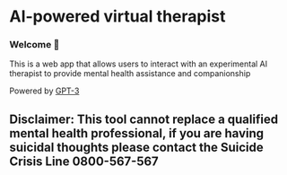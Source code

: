 # AI-powered virtual therapist 
### Welcome 👋
This is a web app that allows users to interact with an experimental AI therapist to provide mental health assistance and companionship

Powered by [GPT-3](https://openai.com/blog/gpt-3-apps/)

## Disclaimer: This tool cannot replace a qualified mental health professional, if you are having suicidal thoughts please contact the Suicide Crisis Line 0800-567-567
